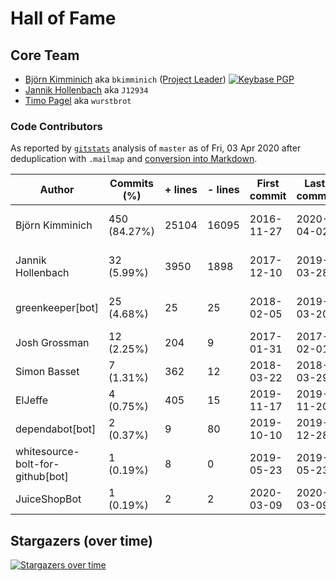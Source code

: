 # Hall of Fame

## Core Team

- [Björn Kimminich](https://github.com/bkimminich) aka `bkimminich`
  ([Project Leader](https://www.owasp.org/index.php/Projects/Project_Leader_Responsibilities))
  [![Keybase PGP](https://img.shields.io/keybase/pgp/bkimminich)](https://keybase.io/bkimminich)
- [Jannik Hollenbach](https://github.com/J12934) aka `J12934`
- [Timo Pagel](https://github.com/wurstbrot) aka `wurstbrot`

### Code Contributors

As reported by [`gitstats`](http://gitstats.sourceforge.net/) analysis
of `master` as of Fri, 03 Apr 2020 after deduplication with `.mailmap`
and
[conversion into Markdown](https://jmalarcon.github.io/markdowntables/).

|Author|Commits (%)|+ lines|- lines|First commit|Last commit|Age|Active days|# by commits|
|--- |--- |--- |--- |--- |--- |--- |--- |--- |
|Björn Kimminich|450 (84.27%)|25104|16095|2016-11-27|2020-04-02|1222 days, 4:11:13|146|1|
|Jannik Hollenbach|32 (5.99%)|3950|1898|2017-12-10|2019-03-28|472 days, 21:13:50|9|2|
|greenkeeper[bot]|25 (4.68%)|25|25|2018-02-05|2019-03-20|408 days, 3:06:26|21|3|
|Josh Grossman|12 (2.25%)|204|9|2017-01-31|2017-02-01|10:28:48|2|4|
|Simon Basset|7 (1.31%)|362|12|2018-03-22|2018-03-29|6 days, 17:13:35|5|5|
|ElJeffe|4 (0.75%)|405|15|2019-11-17|2019-11-20|2 days, 22:27:37|2|6|
|dependabot[bot]|2 (0.37%)|9|80|2019-10-10|2019-12-28|78 days, 16:31:46|2|7|
|whitesource-bolt-for-github[bot]|1 (0.19%)|8|0|2019-05-23|2019-05-23|0:00:00|1|8|
|JuiceShopBot|1 (0.19%)|2|2|2020-03-09|2020-03-09|0:00:00|1|9|

## Stargazers (over time)

[![Stargazers over time](https://starchart.cc/bkimminich/juice-shop-ctf.svg)](https://starchart.cc/bkimminich/juice-shop-ctf)
